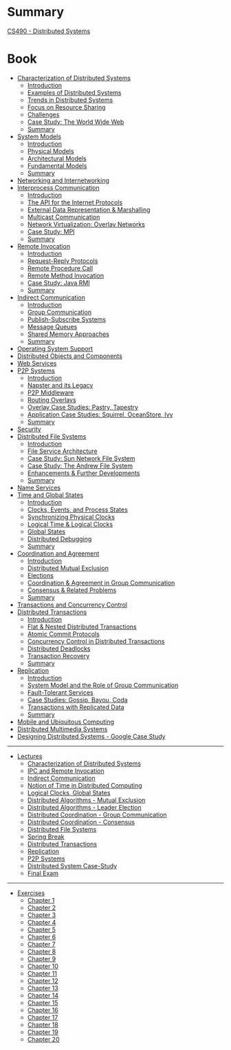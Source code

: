 # Summary
[CS490 - Distributed Systems](./index.md)
# Book
- [Characterization of Distributed Systems](chapter-1/index.md)
    - [Introduction](./chapter-1/introduction.md)
    - [Examples of Distributed Systems](./chapter-1/examples.md)
    - [Trends in Distributed Systems](./chapter-1/trends.md)
    - [Focus on Resource Sharing](./chapter-1/resource-sharing.md)
    - [Challenges](./chapter-1/challenges.md)
    - [Case Study: The World Wide Web](./chapter-1/case-study.md)
    - [Summary](./chapter-1/summary.md)
- [System Models](./chapter-2/index.md)
    - [Introduction](./chapter-2/introduction.md)
    - [Physical Models](./chapter-2/physical-models.md)
    - [Architectural Models](./chapter-2/architectural-models.md)
    - [Fundamental Models](./chapter-2/fundamental-models.md)
    - [Summary](./chapter-2/summary.md)
- [Networking and Internetworking]()
- [Interprocess Communication](chapter-4/index.md)
    - [Introduction](./chapter-4/introduction.md)
    - [The API for the Internet Protocols](./chapter-4/api-internet.md)
    - [External Data Representation & Marshalling](./chapter-4/marshalling.md)
    - [Multicast Communication](./chapter-4/multicast.md)
    - [Network Virtualization: Overlay Networks](./chapter-4/network-virtualization.md)
    - [Case Study: MPI](./chapter-4/case-study.md)
    - [Summary](./chapter-4/summary.md)
- [Remote Invocation](./chapter-5/index.md)
    - [Introduction](./chapter-5/introduction.md)
    - [Request-Reply Protocols](./chapter-5/request-reply.md)
    - [Remote Procedure Call](./chapter-5/rpc.md)
    - [Remote Method Invocation](./chapter-5/remote-method.md)
    - [Case Study: Java RMI](./chapter-5/case-study.md)
    - [Summary](./chapter-5/summary.md)
- [Indirect Communication](chapter-6/index.md)
    - [Introduction](./chapter-6/introduction.md)
    - [Group Communication](./chapter-6/group-communication.md)
    - [Publish-Subscribe Systems](./chapter-6/pubsub.md)
    - [Message Queues](./chapter-6/message-queues.md)
    - [Shared Memory Approaches](./chapter-6/shared-memory.md)
    - [Summary](./chapter-6/summary.md)
- [Operating System Support]()
- [Distributed Objects and Components]()
- [Web Services]()
- [P2P Systems](./chapter-10/index.md)
    - [Introduction](./chapter-10/introduction.md)
    - [Napster and its Legacy](./chapter-10/napster.md)
    - [P2P Middleware](./chapter-10/middleware.md)
    - [Routing Overlays](./chapter-10/overlays.md)
    - [Overlay Case Studies: Pastry, Tapestry](./chapter-10/overlay-case-studies.md)
    - [Application Case Studies: Squirrel, OceanStore, Ivy](./chapter-10/application-case-studies.md)
    - [Summary](./chapter-10/summary.md)
- [Security]()
- [Distributed File Systems](./chapter-12/index.md)
    - [Introduction](./chapter-12/introduction.md)
    - [File Service Architecture](./chapter-12/file-service-architecture.md)
    - [Case Study: Sun Network File System](./chapter-12/sun-network-file-system.md)
    - [Case Study: The Andrew File System](./chapter-12/andrew-file-system.md)
    - [Enhancements & Further Developments](./chapter-12/enhancements.md)
    - [Summary](./chapter-12/summary.md)
- [Name Services]()
- [Time and Global States](./chapter-14/index.md)
    - [Introduction](./chapter-14/introduction.md)
    - [Clocks, Events, and Process States](./chapter-14/clocks.md)
    - [Synchronizing Physical Clocks](./chapter-14/clocks.md)
    - [Logical Time & Logical Clocks](./chapter-14/logical-time.md)
    - [Global States](./chapter-14/global-states.md)
    - [Distributed Debugging](./chapter-14/distributed-debugging.md)
    - [Summary](./chapter-14/summary.md)
- [Coordination and Agreement](./chapter-15/index.md)
    - [Introduction](./chapter-15/introduction.md)
    - [Distributed Mutual Exclusion](./chapter-15/distributed-exclusion.md)
    - [Elections](./chapter-15/elections.md)
    - [Coordination & Agreement in Group Communication](./chapter-15/coordination.md)
    - [Consensus & Related Problems](./chapter-15/consensus.md)
    - [Summary](./chapter-15/summary.md)
- [Transactions and Concurrency Control](chapter-16/index.md)
- [Distributed Transactions](./chapter-17/index.md)
    - [Introduction](./chapter-17/introduction.md)
    - [Flat & Nested Distributed Transactions](./chapter-17/flat-nested-transactions.md)
    - [Atomic Commit Protocols](./chapter-17/atomic-commit-protocols.md)
    - [Concurrency Control in Distributed Transactions](./chapter-17/concurrency-control.md)
    - [Distributed Deadlocks](./chapter-17/distributed-deadlocks.md)
    - [Transaction Recovery](./chapter-17/transaction-recovery.md)
    - [Summary](./chapter-17/summary.md)
- [Replication](./chapter-18/index.md)
    - [Introduction](./chapter-18/introduction.md)
    - [System Model and the Role of Group Communication](./chapter-18/system-model.md)
    - [Fault-Tolerant Services](./chapter-18/fault-tolerance.md)
    - [Case Studies: Gossip, Bayou, Coda](./chapter-18/case-studies.md)
    - [Transactions with Replicated Data](./chapter-18/transactions-replicated.md)
    - [Summary](./chapter-18/summary.md)
- [Mobile and Ubiquitous Computing](./chapter-19/index.md)
- [Distributed Multimedia Systems](./chapter-20/index.md)
- [Designing Distributed Systems - Google Case Study](./chapter-21/index.md)

---

- [Lectures](./lectures/index.md)
    - [Characterization of Distributed Systems](./lectures/week1.md)
    - [IPC and Remote Invocation](./lectures/week2.md)
    - [Indirect Communication](./lectures/week3.md)
    - [Notion of Time in Distributed Computing](./lectures/week4.md)
    - [Logical Clocks, Global States](./lectures/week5.md)
    - [Distributed Algorithms - Mutual Exclusion](./lectures/week6.md)
    - [Distributed Algorithms - Leader Election](./lectures/week7.md)
    - [Distributed Coordination - Group Communication](./lectures/week8.md)
    - [Distributed Coordination - Consensus](./lectures/week9.md)
    - [Distributed File Systems](./lectures/week10.md)
    - [Spring Break](./lectures/week11.md)
    - [Distributed Transactions](./lectures/week12.md)
    - [Replication](./lectures/week13.md)
    - [P2P Systems](./lectures/week14.md)
    - [Distributed System Case-Study](./lectures/week15.md)
    - [Final Exam](./lectures/week16.md)

---

- [Exercises](./exercises/index.md)
    - [Chapter 1](./exercises/chapter-1.md)
    - [Chapter 2](./exercises/chapter-2.md)
    - [Chapter 3]()
    - [Chapter 4](./exercises/chapter-4.md)
    - [Chapter 5](./exercises/chapter-5.md)
    - [Chapter 6](./exercises/chapter-6.md)
    - [Chapter 7]()
    - [Chapter 8]()
    - [Chapter 9]()
    - [Chapter 10](./exercises/chapter-10.md)
    - [Chapter 11]()
    - [Chapter 12](./exercises/chapter-12.md)
    - [Chapter 13]()
    - [Chapter 14](./exercises/chapter-14.md)
    - [Chapter 15](./exercises/chapter-15.md)
    - [Chapter 16](./exercises/chapter-16.md)
    - [Chapter 17](./exercises/chapter-17.md)
    - [Chapter 18](./exercises/chapter-18.md)
    - [Chapter 19](./exercises/chapter-19.md)
    - [Chapter 20](./exercises/chapter-20.md)
